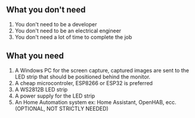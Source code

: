 ## What you don't need
1) You don't need to be a developer
2) You don't need to be an electrical engineer
3) You don't need a lot of time to complete the job

## What you need
1) A Windows PC for the screen capture, captured images are sent to the LED strip that should be positioned behind the monitor.
2) A cheap microcontroler, ESP8266 or ESP32 is preferred
3) A WS2812B LED strip
4) A power supply for the LED strip
5) An Home Automation system ex: Home Assistant, OpenHAB, ecc. (OPTIONAL, NOT STRICTLY NEEDED)
